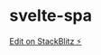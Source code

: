 # svelte-spa

[Edit on StackBlitz ⚡️](https://stackblitz.com/edit/sveltejs-kit-template-default-s1rqwv)